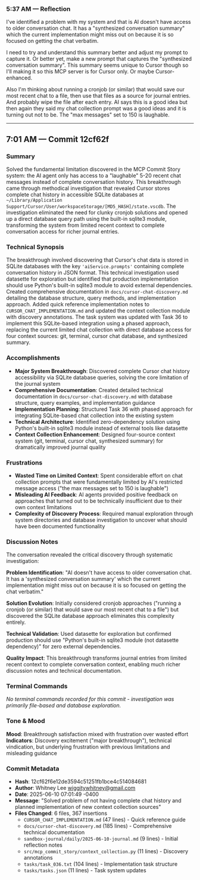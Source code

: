 ### 5:37 AM — Reflection

I've identified a problem with my system and that is AI doesn't have access to older conversation chat. It has a "synthesized conversation summary" which the current implementation might miss out on because it is so focused on getting the chat verbatim.

I need to try and understand this summary better and adjust my prompt to capture it. Or better yet, make a new prompt that captures the "synthesized conversation summary". This summary seems unique to Cursor though so I'll making it so this MCP server is for Cursor only. Or maybe Cursor-enhanced. 

Also I'm thinking about running a cronjob (or similar) that would save our most recent chat to a file, then use that files as a source for journal entries. And probably wipe the file after each entry. AI says this is a good idea but then again they said my chat collection prompt was a good ideas and it is turning out not to be. The "max messages" set to 150 is laughable.

---

## 7:01 AM — Commit 12cf62f

### Summary

Solved the fundamental limitation discovered in the MCP Commit Story system: the AI agent only has access to a "laughable" 5-20 recent chat messages instead of complete conversation history. This breakthrough came through methodical investigation that revealed Cursor stores complete chat history in accessible SQLite databases at `~/Library/Application Support/Cursor/User/workspaceStorage/[MD5_HASH]/state.vscdb`. The investigation eliminated the need for clunky cronjob solutions and opened up a direct database query path using the built-in sqlite3 module, transforming the system from limited recent context to complete conversation access for richer journal entries.

### Technical Synopsis

The breakthrough involved discovering that Cursor's chat data is stored in SQLite databases with the key `'aiService.prompts'` containing complete conversation history in JSON format. This technical investigation used datasette for exploration but identified that production implementation should use Python's built-in sqlite3 module to avoid external dependencies. Created comprehensive documentation in `docs/cursor-chat-discovery.md` detailing the database structure, query methods, and implementation approach. Added quick reference implementation notes to `CURSOR_CHAT_IMPLEMENTATION.md` and updated the context collection module with discovery annotations. The task system was updated with Task 36 to implement this SQLite-based integration using a phased approach, replacing the current limited chat collection with direct database access for four context sources: git, terminal, cursor chat database, and synthesized summary.

### Accomplishments

- **Major System Breakthrough**: Discovered complete Cursor chat history accessibility via SQLite database queries, solving the core limitation of the journal system
- **Comprehensive Documentation**: Created detailed technical documentation in `docs/cursor-chat-discovery.md` with database structure, query examples, and implementation guidance  
- **Implementation Planning**: Structured Task 36 with phased approach for integrating SQLite-based chat collection into the existing system
- **Technical Architecture**: Identified zero-dependency solution using Python's built-in sqlite3 module instead of external tools like datasette
- **Context Collection Enhancement**: Designed four-source context system (git, terminal, cursor chat, synthesized summary) for dramatically improved journal quality

### Frustrations

- **Wasted Time on Limited Context**: Spent considerable effort on chat collection prompts that were fundamentally limited by AI's restricted message access ("the max messages set to 150 is laughable")
- **Misleading AI Feedback**: AI agents provided positive feedback on approaches that turned out to be technically insufficient due to their own context limitations
- **Complexity of Discovery Process**: Required manual exploration through system directories and database investigation to uncover what should have been documented functionality

### Discussion Notes

The conversation revealed the critical discovery through systematic investigation:

**Problem Identification**: "AI doesn't have access to older conversation chat. It has a 'synthesized conversation summary' which the current implementation might miss out on because it is so focused on getting the chat verbatim."

**Solution Evolution**: Initially considered cronjob approaches ("running a cronjob (or similar) that would save our most recent chat to a file") but discovered the SQLite database approach eliminates this complexity entirely.

**Technical Validation**: Used datasette for exploration but confirmed production should use "Python's built-in sqlite3 module (not datasette dependency)" for zero external dependencies.

**Quality Impact**: This breakthrough transforms journal entries from limited recent context to complete conversation context, enabling much richer discussion notes and technical documentation.

### Terminal Commands

*No terminal commands recorded for this commit - investigation was primarily file-based and database exploration.*

### Tone & Mood

**Mood**: Breakthrough satisfaction mixed with frustration over wasted effort  
**Indicators**: Discovery excitement ("major breakthrough"), technical vindication, but underlying frustration with previous limitations and misleading guidance

### Commit Metadata

- **Hash**: 12cf62f6e12de3594c51251fb1bce4c514084681
- **Author**: Whitney Lee <wiggitywhitney@gmail.com>  
- **Date**: 2025-06-10 07:01:49 -0400
- **Message**: "Solved problem of not having complete chat history and planned implementation of new context collection sources"
- **Files Changed**: 6 files, 367 insertions
  - `CURSOR_CHAT_IMPLEMENTATION.md` (47 lines) - Quick reference guide
  - `docs/cursor-chat-discovery.md` (185 lines) - Comprehensive technical documentation  
  - `sandbox-journal/daily/2025-06-10-journal.md` (9 lines) - Initial reflection notes
  - `src/mcp_commit_story/context_collection.py` (11 lines) - Discovery annotations
  - `tasks/task_036.txt` (104 lines) - Implementation task structure
  - `tasks/tasks.json` (11 lines) - Task system updates